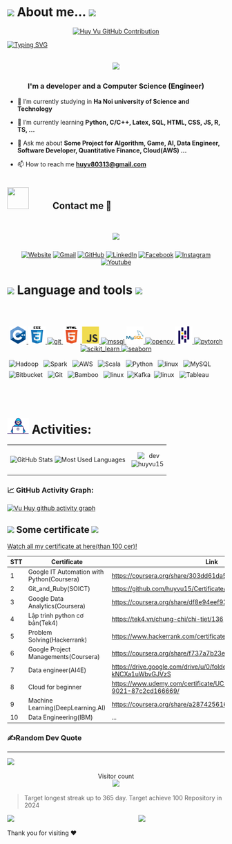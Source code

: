 # <img src="https://emojis.slackmojis.com/emojis/images/1531849430/4246/blob-sunglasses.gif?1531849430" width="50"> About me...  <img src="https://media.giphy.com/media/12oufCB0MyZ1Go/giphy.gif" width="50">
<p align="center">
  <a href="https://github.com/huyvu15">
    <img src="https://github-profile-summary-cards.vercel.app/api/cards/profile-details?username=huyvu15&theme=vue" alt="Huy Vu GitHub Contribution"/>
  </a>
</p> 

<!--   my-ticker -->    
[![Typing SVG](https://readme-typing-svg.herokuapp.com?color=%2336BCF7&center=true&vCenter=true&width=1000&height=100&lines=Hi+there+👋,+I+am+Vũ+Huy;++Welcome+to+My+Profile!;+I+just+started+programmer;Always+learning+new+things+;+Passion+study+Data;Kaggle+community+member)](https://git.io/typing-svg)
<h2 align = "center"> <img src="https://media.giphy.com/media/WUlplcMpOCEmTGBtBW/giphy.gif" width="40"></h2>
<h3 align="center"> I'm a developer and a Computer Science (Engineer)</h3>

- 🔭 I’m currently studying in **Ha Noi university of Science and Technology**

- 🌱 I’m currently learning **Python, C/C++, Latex, SQL, HTML, CSS, JS, R, TS, ...**

- 💬 Ask me about **Some Project for Algorithm, Game, AI, Data Engineer, Software Developer, Quantitative Finance, Cloud(AWS) ...**

- 📫 How to reach me **huyv80313@gmail.com**

# <h2 align="left" > <img src="https://media.giphy.com/media/iY8CRBdQXODJSCERIr/giphy.gif" width="50" height="50" style="margin-right: 50px;"> Contact  me 🤝 </h2>

<h1 align="center"><img height="40" src="https://emoji.gg/assets/emoji/7333-parrotdance.gif"></h1>
<p align="center">
  <a href="https://huyvu15.github.io/portfolio/"><img src="https://img.icons8.com/bubbles/50/000000/web.png" alt="Website"/></a>
	<a href="huyv80313@gmail.com"><img src="https://img.icons8.com/bubbles/50/000000/gmail.png" alt="Gmail"/></a>
	<a href="https://github.com/huyvu15"><img src="https://img.icons8.com/bubbles/50/000000/github.png" alt="GitHub"/></a>
	<a href="https://www.linkedin.com/in/huy-v%C5%A9-077627229/"><img src="https://img.icons8.com/bubbles/50/000000/linkedin.png" alt="LinkedIn"/></a>
	<a href="https://www.facebook.com/profile.php?id=100042139878268"><img src="https://img.icons8.com/bubbles/50/000000/facebook-new.png" alt="Facebook"/></a>
	<a href="https://www.instagram.com/huyv015/"><img src="https://img.icons8.com/bubbles/50/000000/instagram.png" alt="Instagram"/></a>
	<a href="https://www.youtube.com/@GluTis15"><img src="https://img.icons8.com/bubbles/50/000000/youtube.png" alt="Youtube"/></a>
</p>
 
# <img src="https://media.giphy.com/media/VgCDAzcKvsR6OM0uWg/giphy.gif" width="50"> Language and tools <img src="https://c.tenor.com/SOVMSXmWB1kAAAAi/tony-star-jumping.gif" width="70"> <!-- hình ngôi sao -->

<br><br>
<div style="center">

<p align="center">
	<a href="https://www.w3schools.com/cpp/" target="_blank" rel="noreferrer"> <img src="https://raw.githubusercontent.com/devicons/devicon/master/icons/cplusplus/cplusplus-original.svg" alt="cplusplus" width="40" height="40"/> </a>
	<a href="https://www.w3schools.com/css/" target="_blank" rel="noreferrer"> <img src="https://raw.githubusercontent.com/devicons/devicon/master/icons/css3/css3-original-wordmark.svg" alt="css3" width="40" height="40"/> </a>
	<a href="https://git-scm.com/" target="_blank" rel="noreferrer"> <img src="https://www.vectorlogo.zone/logos/git-scm/git-scm-icon.svg" alt="git" width="40" height="40"/> </a>
	<a href="https://www.w3.org/html/" target="_blank" rel="noreferrer"> <img src="https://raw.githubusercontent.com/devicons/devicon/master/icons/html5/html5-original-wordmark.svg" alt="html5" width="40" height="40"/> </a>
	<a href="https://developer.mozilla.org/en-US/docs/Web/JavaScript" target="_blank" rel="noreferrer"> <img src="https://raw.githubusercontent.com/devicons/devicon/master/icons/javascript/javascript-original.svg" alt="javascript" width="40" height="40"/> </a>
	<a href="https://www.microsoft.com/en-us/sql-server" target="_blank" rel="noreferrer"> <img src="https://www.svgrepo.com/show/303229/microsoft-sql-server-logo.svg" alt="mssql" width="40" height="40"/> </a>
	<a href="https://www.mysql.com/" target="_blank" rel="noreferrer"> <img src="https://raw.githubusercontent.com/devicons/devicon/master/icons/mysql/mysql-original-wordmark.svg" alt="mysql" width="40" height="40"/> </a> 
	<a href="https://opencv.org/" target="_blank" rel="noreferrer"> <img src="https://www.vectorlogo.zone/logos/opencv/opencv-icon.svg" alt="opencv" width="40" height="40"/> </a>
	<a href="https://pandas.pydata.org/" target="_blank" rel="noreferrer"> <img src="https://raw.githubusercontent.com/devicons/devicon/2ae2a900d2f041da66e950e4d48052658d850630/icons/pandas/pandas-original.svg" alt="pandas" width="40" height="40"/> </a>
	<a href="https://pytorch.org/" target="_blank" rel="noreferrer"> <img src="https://www.vectorlogo.zone/logos/pytorch/pytorch-icon.svg" alt="pytorch" width="40" height="40"/> </a> 
	<a href="https://scikit-learn.org/" target="_blank" rel="noreferrer"> <img src="https://upload.wikimedia.org/wikipedia/commons/0/05/Scikit_learn_logo_small.svg" alt="scikit_learn" width="40" height="40"/> </a>
	<a href="https://seaborn.pydata.org/" target="_blank" rel="noreferrer"> <img src="https://seaborn.pydata.org/_images/logo-mark-lightbg.svg" alt="seaborn" width="40" height="40"/> </a> </p>

<img title="Hadoop" alt="Hadoop" src="https://raw.githubusercontent.com/Thomas-George-T/Thomas-George-T/master/assets/hadoop.svg" width="70" height="40" style="vertical-align:down; margin:4px"/>
	<img title="Spark" alt="Spark" src="https://raw.githubusercontent.com/Thomas-George-T/Thomas-George-T/master/assets/apache_spark.svg" width="80" height="50" style="vertical-align:down; margin:4px"/>
	<img title="AWS" alt="AWS" src="https://raw.githubusercontent.com/Thomas-George-T/Thomas-George-T/master/assets/aws.svg" width="60" height="40" style="vertical-align:down; margin:4px"/>
	<img title="Scala" alt="Scala" src="https://raw.githubusercontent.com/Thomas-George-T/Thomas-George-T/master/assets/scala.svg" width="40" height="40" style="vertical-align:down; margin:4px"/>
	<img title="Python" alt="Python" src="https://raw.githubusercontent.com/Thomas-George-T/Thomas-George-T/master/assets/python.svg" width="40" height="40" style="vertical-align:down; margin:4px"/>
	<img title="R" alt="linux" src="https://raw.githubusercontent.com/Thomas-George-T/Thomas-George-T/master/assets/r-lang.svg" width="55" style="vertical-align:down; margin:4px"/>
	<img title="MySQL" alt="MySQL" src="https://raw.githubusercontent.com/Thomas-George-T/Thomas-George-T/master/assets/mysql.svg" width="40" height="40" style="vertical-align:down; margin:4px"/>
	<img title="Bitbucket" alt="Bitbucket" src="https://raw.githubusercontent.com/Thomas-George-T/Thomas-George-T/master/assets/bitbucket.svg" height="40" style="vertical-align:down; margin:4px"/>  
	<img title="Git" alt="Git" src="https://raw.githubusercontent.com/Thomas-George-T/Thomas-George-T/master/assets/git.svg" width="70" height="40" style="vertical-align:down; margin:4px"/>  
	<img title="Bamboo" alt="Bamboo" src="https://raw.githubusercontent.com/Thomas-George-T/Thomas-George-T/master/assets/bamboo.svg" width="40" height="40" style="vertical-align:down; margin:4px"/>	
	<img title="jira" alt="linux" src="https://raw.githubusercontent.com/Thomas-George-T/Thomas-George-T/master/assets/jira.svg" width="40" style="vertical-align:down; margin:4px"/>
	<img title="Kafka" alt="Kafka" src="https://raw.githubusercontent.com/Thomas-George-T/Thomas-George-T/master/assets/kafka.svg" width="105" height="40"/>
	<img title="linux" alt="linux" src="https://raw.githubusercontent.com/Thomas-George-T/Thomas-George-T/master/assets/linux-tux.svg" width="40" style="vertical-align:down; margin:4px"/>	
	<img title="Tableau" alt="Tableau" src="https://raw.githubusercontent.com/Thomas-George-T/Thomas-George-T/master/assets/tableau.svg" width="200" style="vertical-align:down; margin:4px"/>

</div>

<br><br> 

# <img src="https://raw.githubusercontent.com/dev-akshat/archive/main/images/gifs/others/dev_boy.gif" width="50"> Activities:

<table style="width:80%;">
  <tr>
    <td>
       <img alt="GitHub Stats" src="https://github-readme-stats.vercel.app/api?username=huyvu15&show_icons=true&theme=buefy&hide_border=true" alt="huyvu15" width="100%"/>  
      <img alt="Most Used Languages" src="https://github-readme-stats.vercel.app/api/top-langs/?username=huyvu15&langs_count=8&layout=compact&theme=buefy&hide_border=true" alt="huyvu15" width="80%"/>
    </td>
    <td>
      <p align="center"> 
        <!-- img src="https://cdn.dribbble.com/users/1059583/screenshots/4171367/coding-freak.gif" alt="dev" width="80%"/ -->
	<img align='right' src="https://media.giphy.com/media/M9gbBd9nbDrOTu1Mqx/giphy.gif" alt="dev" width="80%">
	<!--<img align='right' src="https://nordiccoder.com/app/uploads/2019/03/front-end-developers-openings-1.gif" alt="dev" width="80%"> -->
        <p><img align="center" src="https://github-readme-streak-stats.herokuapp.com/?user=huyvu15&" alt="huyvu15" width = "1000%" /></p>
      </p>
    </td>
  </tr>
</table>

<!--   GitHub stats graph -->

### 📈 GitHub Activity Graph:

[![Vu Huy github activity graph](https://github-readme-activity-graph.vercel.app/graph?username=huyvu15&theme=dracula)](https://github.com/huyvu15/github-readme-activity-graph)


## </a><img src="https://media.giphy.com/media/fYSnHlufseco8Fh93Z/giphy.gif" width="30"> Some certificate <img src = "https://i.pinimg.com/originals/65/c4/f4/65c4f452571be1261e9c623f7da488ac.gif" width = 35px> 

[Watch all my certificate at here(than 100 cer)!](https://github.com/huyvu15/Certificate)

| STT |           	 Certificate                     |                                      Link                                    |   Year  |
|-----|--------------------------------------------------|------------------------------------------------------------------------------|---------|
|  1  |   Google IT Automation with Python(Coursera)     | https://coursera.org/share/303dd61da51bb8b4231fad9d40b1bdc1          	|   2023  |
|  2  |   Git_and_Ruby(SOICT)                            | https://github.com/huyvu15/Certificate/blob/main/Git_and_Ruby.jpg		|   2023  |
|  3  |   Google Data Analytics(Coursera)                | https://coursera.org/share/df8e94eef9386cc4cabb8bffe5ceb291 			|   2023  |
|  4  |   Lập trình python cơ bản(Tek4)         	 | https://tek4.vn/chung-chi/chi-tiet/136                               	|   2023  |
|  5  |   Problem Solving(Hackerrank)			 | https://www.hackerrank.com/certificates/ceaf7fbd6610				|   2023  |
|  6  |   Google Project Managements(Coursera)  	 | https://coursera.org/share/f737a7b23e99bf7c12e059a2f5c0a13f 			|   2023  |
|  7  |   Data engineer(AI4E)			         | https://drive.google.com/drive/u/0/folders/1EIa150KxoVnb-KlP-kNCXa1uWbvGJVzS |   2023  |
|  8  |   Cloud for beginner                             | https://www.udemy.com/certificate/UC-bb41f5df-32ce-42b5-9021-87c2cd166669/   |   2023  |
|  9  |   Machine Learning(DeepLearning.AI)              | https://coursera.org/share/a287425616794b87b414107554a9e95a			|   2024  |
|  10  |         Data Engineering(IBM)        |  ...		|    2024 |

### ✍️Random Dev Quote 

[](https://quotes-github-readme.vercel.app/api?type=horizontal&theme=vue)

---
[![](https://visitcount.itsvg.in/api?id=huyvu15&icon=0&color=0)](https://visitcount.itsvg.in)

<p align="center"> 
  Visitor count<br>
  <img src="https://profile-counter.glitch.me/huyvu15/count.svg" />
</p> 

 
<!--![](http://github-profile-summary-cards.vercel.app/api/cards/productive-time?username=huyvu15&theme=nord_bright&utcOffset=2)-->



> Target longest streak up to 365 day.
> Target achieve 100 Repository in 2024



<img align='right' src='https://octodex.github.com/images/hula_loop_octodex03.gif' width='200'>

<img src = "https://github.com/innng/innng/blob/master/assets/kyubey.gif" width = 85px> 

Thank you for visiting ❤️ 
